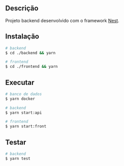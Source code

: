 ## Descrição
Projeto backend desenvolvido com o framework [Nest](https://github.com/nestjs/nest).

## Instalação
```bash
# backend
$ cd ./backend && yarn

# frontend
$ cd ./frontend && yarn
```

## Executar

```bash
# banco de dados
$ yarn docker

# backend
$ yarn start:api

# frontend
$ yarn start:front
```

## Testar

```bash
# backend
$ yarn test
```